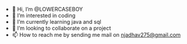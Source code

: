 - 👋 Hi, I’m @LOWERCASEBOY
- 👀 I’m interested in coding
- 🌱 I’m currently learning java and sql 
- 💞️ I’m looking to collaborate on a project
- 📫 How to reach me by sending me mail on njadhav275@gmail.com

<!---
LOWERCASEBOY/LOWERCASEBOY is a ✨ special ✨ repository because its `README.md` (this file) appears on your GitHub profile.
You can click the Preview link to take a look at your changes.
--->

